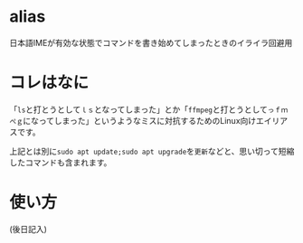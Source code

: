 # alias
日本語IMEが有効な状態でコマンドを書き始めてしまったときのイライラ回避用
# コレはなに
「`ls`と打とうとして`ｌｓ`となってしまった」とか「`ffmpeg`と打とうとして`っｆｍぺｇ`になってしまった」というようなミスに対抗するためのLinux向けエイリアスです。

上記とは別に`sudo apt update;sudo apt upgrade`を`更新`などと、思い切って短縮したコマンドも含まれます。
# 使い方
(後日記入)
